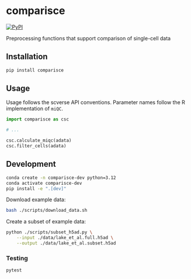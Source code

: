 # comparisce

[![PyPI](https://img.shields.io/pypi/v/comparisce)](https://pypi.org/project/comparisce)

Preprocessing functions that support comparison of single-cell data

## Installation

```sh
pip install comparisce
```

## Usage

Usage follows the scverse API conventions.
Parameter names follow the R implementation of `miQC`.

```python
import comparisce as csc

# ...

csc.calculate_miqc(adata)
csc.filter_cells(adata)
```


## Development

```sh
conda create -n comparisce-dev python=3.12
conda activate comparisce-dev
pip install -e ".[dev]"
```

Download example data:

```sh
bash ./scripts/download_data.sh
```

Create a subset of example data:

```sh
python ./scripts/subset_h5ad.py \
    --input ./data/lake_et_al.full.h5ad \
    --output ./data/lake_et_al.subset.h5ad
```

### Testing

```sh
pytest
```
